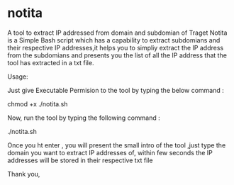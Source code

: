 # notita
A tool to extract IP addressed from domain and subdomian of Traget
Notita is a Simple Bash script which has a capability to extract subdomians and their  respective IP addresses,it helps you to simpliy extract the IP address from the subdomians 
and presents you the list of all the IP address that the tool has extracted in a txt file.

Usage:

Just give Executable Permision to the tool by typing the below command :

chmod +x ./notita.sh

Now, run the tool by typing the following command :

./notita.sh

Once you ht enter , you will present the small intro of the tool ,just type the domain you want to extract IP addresses of, within few seconds the IP addresses will be stored in their respective txt file 

Thank you,
 
